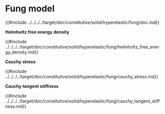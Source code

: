 # Fung model

{{#include ../../../../target/doc/constitutive/solid/hyperelastic/fung/doc.md}}

**Helmholtz free energy density**

{{#include ../../../../target/doc/constitutive/solid/hyperelastic/fung/helmholtz_free_energy_density.md}}

**Cauchy stress**

{{#include ../../../../target/doc/constitutive/solid/hyperelastic/fung/cauchy_stress.md}}

**Cauchy tangent stiffness**

{{#include ../../../../target/doc/constitutive/solid/hyperelastic/fung/cauchy_tangent_stiffness.md}}
